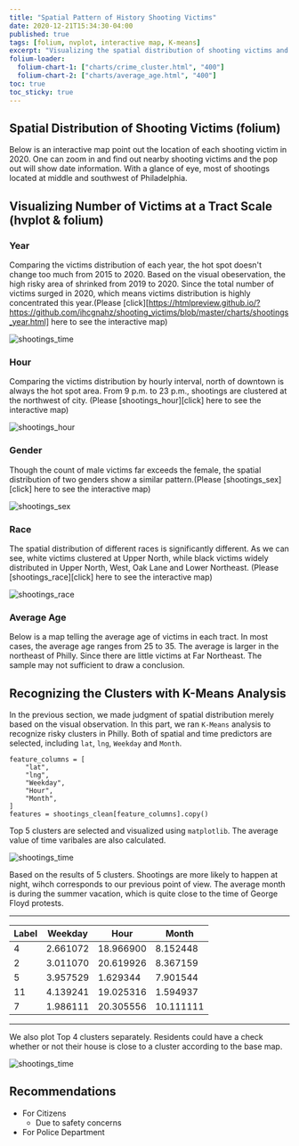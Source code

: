 ```yaml
---
title: "Spatial Pattern of History Shooting Victims"
date: 2020-12-21T15:34:30-04:00
published: true
tags: [folium, nvplot, interactive map, K-means]
excerpt: "Visualizing the spatial distribution of shooting victims and K-means clustering analysis"
folium-loader:
  folium-chart-1: ["charts/crime_cluster.html", "400"]
  folium-chart-2: ["charts/average_age.html", "400"]
toc: true
toc_sticky: true
---
```


## Spatial Distribution of Shooting Victims (folium)
Below is an interactive map point out the location of each shooting victim in 2020. One can zoom in and find out nearby shooting victims and the pop out will show date information. With a glance of eye, most of shootings located at middle and southwest of Philadelphia. 

<div id="folium-chart-1"></div>

## Visualizing Number of Victims at a Tract Scale (hvplot & folium)
### Year
Comparing the victims distribution of each year, the hot spot doesn't change too much from 2015 to 2020. Based on the visual obeservation, the high risky area of shrinked from 2019 to 2020. Since the total number of victims surged in 2020, which means victims distribution is highly concentrated this year.(Please [click][https://htmlpreview.github.io/?https://github.com/ihcgnahz/shooting_victims/blob/master/charts/shootings_year.html] here to see the interactive map)

![shootings_time](https://raw.githubusercontent.com/ihcgnahz/shooting_victims/master/charts/shootings_time.gif)

### Hour
Comparing the victims distribution by hourly interval, north of downtown is always the hot spot area. From 9 p.m. to 23 p.m., shootings are clustered at the northwest of city. (Please [shootings_hour][click] here to see the interactive map)

![shootings_hour](https://raw.githubusercontent.com/ihcgnahz/shooting_victims/master/charts/shootings_hour.gif)

### Gender
Though the count of male victims far exceeds the female, the spatial distribution of two genders show a similar pattern.(Please [shootings_sex][click] here to see the interactive map)

![shootings_sex](https://raw.githubusercontent.com/ihcgnahz/shooting_victims/master/charts/shootings_sex.gif)

### Race
The spatial distribution of different races is significantly different. As we can see, white victims clustered at Upper North, while black victims widely distributed in Upper North, West, Oak Lane and Lower Northeast. (Please [shootings_race][click] here to see the interactive map)

![shootings_race](https://raw.githubusercontent.com/ihcgnahz/shooting_victims/master/charts/shootings_race.gif)

### Average Age
Below is a map telling the average age of victims in each tract. In most cases, the average age ranges from 25 to 35. The average is larger in the northeast of Philly. Since there are little victims at Far Northeast. The sample may not sufficient to draw a conclusion.

<div id="folium-chart-2"></div>

## Recognizing the Clusters with K-Means Analysis
In the previous section, we made judgment of spatial distribution merely based on the visual observation. In this part, we ran `K-Means` analysis to recognize risky clusters in Philly. Both of spatial and time predictors are selected, including `lat`, `lng`, `Weekday` and `Month`. 
```
feature_columns = [
    "lat",
    "lng",
    "Weekday",
    "Hour",
    "Month",
]
features = shootings_clean[feature_columns].copy() 

```
Top 5 clusters are selected and visualized using `matplotlib`. The average value of time varibales are also calculated.

![shootings_time](https://raw.githubusercontent.com/ihcgnahz/shooting_victims/master/charts/k-means.png)

Based on the results of 5 clusters. Shootings are more likely to happen at night, wihch corresponds to our previous point of view. The average month is during the summer vacation, which is quite close to the time of George Floyd protests.

---
| Label | Weekday  | Hour      | Month     |
| ----- | -------- | --------- | --------- |
| 4     | 2.661072 | 18.966900 | 8.152448  |
| 2     | 3.011070 | 20.619926 | 8.367159  |
| 5     | 3.957529 | 1.629344  | 7.901544  |
| 11    | 4.139241 | 19.025316 | 1.594937  |
| 7     | 1.986111 | 20.305556 | 10.111111 |
---

We also plot Top 4 clusters separately. Residents could have a check whether or not their house is close to a cluster according to the base map.

![shootings_time](https://raw.githubusercontent.com/ihcgnahz/shooting_victims/master/charts/cluster.png)

## Recommendations
- For Citizens
  - Due to safety concerns
- For Police Department

[shootings year]: https://htmlpreview.github.io/?https://github.com/ihcgnahz/shooting_victims/blob/master/charts/shootings_year.html
[shootings hour]: https://htmlpreview.github.io/?https://github.com/ihcgnahz/shooting_victims/blob/master/charts/shootings_hour.html
[shootings sex]: https://htmlpreview.github.io/?https://github.com/ihcgnahz/shooting_victims/blob/master/charts/shootings_sex.html
[shootings age]: https://htmlpreview.github.io/?https://github.com/ihcgnahz/shooting_victims/blob/master/charts/shootings_age.html
